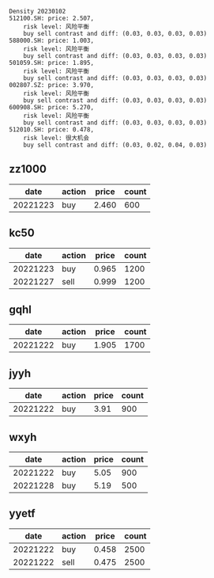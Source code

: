 ```
Density 20230102
512100.SH: price: 2.507,
	risk level: 风险平衡
	buy sell contrast and diff: (0.03, 0.03, 0.03, 0.03)
588000.SH: price: 1.003,
	risk level: 风险平衡
	buy sell contrast and diff: (0.03, 0.03, 0.03, 0.03)
501059.SH: price: 1.895,
	risk level: 风险平衡
	buy sell contrast and diff: (0.03, 0.03, 0.03, 0.03)
002807.SZ: price: 3.970,
	risk level: 风险平衡
	buy sell contrast and diff: (0.03, 0.03, 0.03, 0.03)
600908.SH: price: 5.270,
	risk level: 风险平衡
	buy sell contrast and diff: (0.03, 0.03, 0.03, 0.03)
512010.SH: price: 0.478,
	risk level: 很大机会
	buy sell contrast and diff: (0.03, 0.02, 0.04, 0.03)
```

## zz1000

| date     | action | price | count |
| ---      | ---    | ---   | ---   |
| 20221223 | buy    | 2.460 | 600   |

## kc50

| date     | action | price | count  |
| ---      | ---    | ---   | ---    |
| 20221223 | buy    | 0.965 | 1200   |
| 20221227 | sell   | 0.999 | 1200   |

## gqhl

| date     | action | price | count |
| ---      | ---    | ---   | ---   |
| 20221222 | buy    | 1.905 | 1700  |

## jyyh

| date     | action | price | count |
| ---      | ---    | ---   | ---   |
| 20221222 | buy    | 3.91  | 900   |

## wxyh

| date     | action | price | count |
| ---      | ---    | ---   | ---   |
| 20221222 | buy    | 5.05  | 900   |
| 20221228 | buy    | 5.19  | 500   |

## yyetf

| date     | action | price | count |
| ---      | ---    | ---   | ---   |
| 20221222 | buy    | 0.458 | 2500  |
| 20221222 | sell   | 0.475 | 2500  |